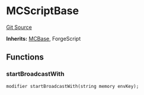 # MCScriptBase
[Git Source](https://github.com/metacontract/mc/blob/d41f04df9ea19494be75c66f344b8104caf03cd2/resources/devkit/api-reference/MCBase.sol)

**Inherits:**
[MCBase](/resources/devkit/api-reference/Flattened.sol/abstract.MCBase), ForgeScript


## Functions
### startBroadcastWith


```solidity
modifier startBroadcastWith(string memory envKey);
```

